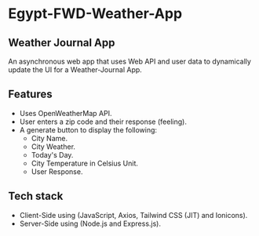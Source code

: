 # Egypt-FWD-Weather-App

## Weather Journal App

An asynchronous web app that uses Web API and user data to dynamically update the UI for a Weather-Journal App.

## Features

- Uses OpenWeatherMap API.
- User enters a zip code and their response (feeling).
- A generate button to display the following:
  - City Name.
  - City Weather.
  - Today's Day.
  - City Temperature in Celsius Unit.
  - User Response.

## Tech stack

- Client-Side using (JavaScript, Axios, Tailwind CSS (JIT) and Ionicons).
- Server-Side using (Node.js and Express.js).
